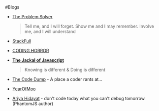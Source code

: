 #Blogs

* [The Problem Solver](http://blogs.msmvps.com/theproblemsolver/)
  
  > Tell me, and I will forget. Show me and I may remember. Involve me, and I will understand
  
* [StackFull](http://blog.stackfull.com/)

* [CODING HORROR](http://blog.codinghorror.com/)

* [**The Jackal of Javascript**](http://thejackalofjavascript.com/)
    > Knowing is different & Doing is different

* [The Code Dump](http://www.codelord.net/) - A place a coder rants at...

* [YearOfMoo](http://www.yearofmoo.com/)

* [Ariya Hidayat](http://ariya.ofilabs.com/) - don't code today what you can't debug tomorrow. (PhantomJS author)


